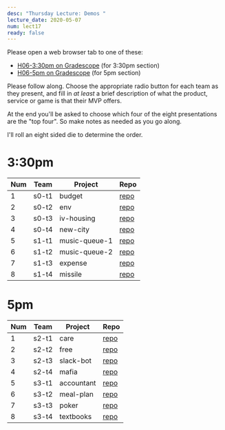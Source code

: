 ```yaml
---
desc: "Thursday Lecture: Demos "
lecture_date: 2020-05-07
num: lect17
ready: false
---
```


Please open a web browser tab to one of these:
* [H06-3:30pm on Gradescope](https://www.gradescope.com/courses/116662/assignments/494719/submissions) (for 3:30pm section)
* [H06-5pm on Gradescope](https://www.gradescope.com/courses/116662/assignments/494720/submissions) (for 5pm section)

Please follow along.   Choose the appropriate radio button for each team as they present, and fill in *at least* a brief description of what the product, service or game is that their MVP offers.

At the end you'll be asked to choose which four of the eight presentations are the "top four".   So make notes as needed as you go along.

I'll roll an eight sided die to determine the order.

# 3:30pm 

| Num | Team | Project | Repo |
|-----|------|---------|------|
| 1| s0-t1 | budget | [repo](https://github.com/ucsb-cs48-s20/project-s0-t1-budget) | 
| 2| s0-t2 | env | [repo](https://github.com/ucsb-cs48-s20/project-s0-t2-env) | 
| 3| s0-t3 | iv-housing | [repo](https://github.com/ucsb-cs48-s20/project-s0-t3-iv-housing) | 
| 4| s0-t4 | new-city | [repo](https://github.com/ucsb-cs48-s20/project-s0-t4-new-city) | 
| 5| s1-t1 | music-queue-1 | [repo](https://github.com/ucsb-cs48-s20/project-s1-t1-music-queue-1) | 
| 6| s1-t2 | music-queue-2 | [repo](https://github.com/ucsb-cs48-s20/project-s1-t2-music-queue-2) | 
| 7| s1-t3 | expense | [repo](https://github.com/ucsb-cs48-s20/project-s1-t3-expense) | 
| 8| s1-t4 | missile | [repo](https://github.com/ucsb-cs48-s20/project-s1-t4-missile) | 


# 5pm

| Num | Team | Project | Repo |
|-----|------|---------|------|
| 1| s2-t1 | care | [repo](https://github.com/ucsb-cs48-s20/project-s2-t1-care) | 
| 2| s2-t2 | free | [repo](https://github.com/ucsb-cs48-s20/project-s2-t2-free) | 
| 3| s2-t3 | slack-bot | [repo](https://github.com/ucsb-cs48-s20/project-s2-t3-slack-bot) | 
| 4| s2-t4 | mafia | [repo](https://github.com/ucsb-cs48-s20/project-s2-t4-mafia) | 
| 5| s3-t1 | accountant | [repo](https://github.com/ucsb-cs48-s20/project-s3-t1-accountant) | 
| 6| s3-t2 | meal-plan | [repo](https://github.com/ucsb-cs48-s20/project-s3-t2-meal-plan) | 
| 7| s3-t3 | poker | [repo](https://github.com/ucsb-cs48-s20/project-s3-t3-poker) | 
| 8| s3-t4 | textbooks | [repo](https://github.com/ucsb-cs48-s20/project-s3-t4-textbooks) | 

